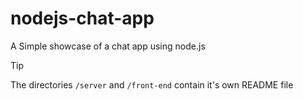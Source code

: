 # nodejs-chat-app

A Simple showcase of a chat app using node.js

> [!TIP] 
>
> The directories `/server` and `/front-end` contain it's own README file
